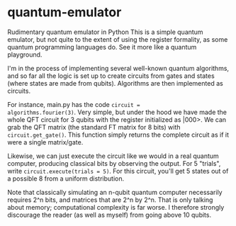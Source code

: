 # quantum-emulator
Rudimentary quantum emulator in Python
This is a simple quantum emulator, but not quite to the extent of using the register formality, as some quantum programming languages do. See it more like a quantum playground.

I'm in the process of implementing several well-known quantum algorithms, and so far all the logic is set up to create circuits from gates and states (where states are made from qubits). Algorithms are then implemented as circuits.

For instance, main.py has the code <code>circuit = algorithms.fourier(3)</code>. Very simple, but under the hood we have made the whole QFT circuit for 3 qubits with the register initialized as |000>. We can grab the QFT matrix (the standard FT matrix for 8 bits) with <code>circuit.get_gate()</code>. This function simply returns the complete circuit as if it were a single matrix/gate.

Likewise, we can just execute the circuit like we would in a real quantum computer, producing classical bits by observing the output. For 5 "trials", write <code>circuit.execute(trials = 5)</code>. For this circuit, you'll get 5 states out of a possible 8 from a uniform distribution.

Note that classically simulating an n-qubit quantum computer necessarily requires 2^n bits, and matrices that are 2^n by 2^n. That is only talking about memory; computational complexity is far worse. I therefore strongly discourage the reader (as well as myself) from going above 10 qubits.
